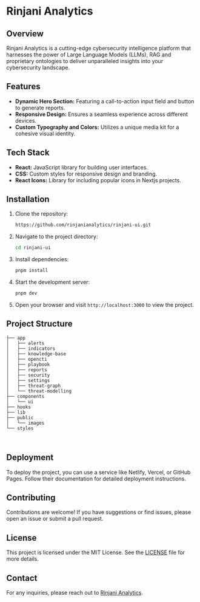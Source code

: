 # Rinjani Analytics

## Overview
Rinjani Analytics is a cutting-edge cybersecurity intelligence platform that harnesses the power of Large Language Models (LLMs), RAG and proprietary ontologies to deliver unparalleled insights into your cybersecurity landscape. 

## Features
- **Dynamic Hero Section:** Featuring a call-to-action input field and button to generate reports.
- **Responsive Design:** Ensures a seamless experience across different devices.
- **Custom Typography and Colors:** Utilizes a unique media kit for a cohesive visual identity.

## Tech Stack
- **React:** JavaScript library for building user interfaces.
- **CSS:** Custom styles for responsive design and branding.
- **React Icons:** Library for including popular icons in Nextjs projects.

## Installation

1. Clone the repository:
    ```bash
    https://github.com/rinjanianalytics/rinjani-ui.git
    ```

2. Navigate to the project directory:
    ```bash
    cd rinjani-ui
    ```

3. Install dependencies:
    ```bash
    pnpm install
    ```

4. Start the development server:
    ```bash
    pnpm dev
    ```

5. Open your browser and visit `http://localhost:3000` to view the project.

## Project Structure

```
├── app
│   ├── alerts
│   ├── indicators
│   ├── knowledge-base
│   ├── opencti
│   ├── playbook
│   ├── reports
│   ├── security
│   ├── settings
│   ├── threat-graph
│   └── threat-modelling
├── components
│   └── ui
├── hooks
├── lib
├── public
│   └── images
└── styles



```

## Deployment
To deploy the project, you can use a service like Netlify, Vercel, or GitHub Pages. Follow their documentation for detailed deployment instructions.

## Contributing
Contributions are welcome! If you have suggestions or find issues, please open an issue or submit a pull request.

## License
This project is licensed under the MIT License. See the [LICENSE](LICENSE) file for more details.

## Contact
For any inquiries, please reach out to [Rinjani Analytics](mailto:rinjanianalytics@gmail.com).

